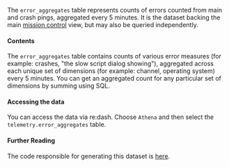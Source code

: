 The `error_aggregates` table represents counts of errors counted from main and crash
pings, aggregated every 5 minutes. It is the dataset backing the main [mission
control](https://data-missioncontrol.dev.mozaws.net/) view, but may also be queried
independently.

#### Contents

The `error_aggregates` table contains counts of various error measures (for
example: crashes, "the slow script dialog showing"), aggregated across each
unique set of dimensions (for example: channel, operating system) every 5
minutes. You can get an aggregated count for any particular set of dimensions
by summing using SQL.

#### Accessing the data

You can access the data via re:dash. Choose `Athena` and then select the
`telemetry.error_aggregates` table.

#### Further Reading

The code responsible for generating this dataset is [here](https://github.com/mozilla/telemetry-streaming/blob/master/src/main/scala/com/mozilla/telemetry/streaming/ErrorAggregator.scala).